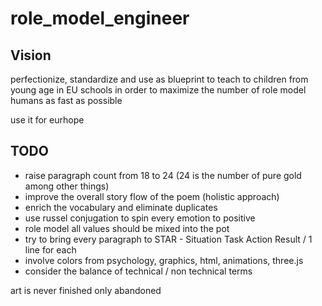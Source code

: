 # role_model_engineer

Vision
---
perfectionize, standardize and use as blueprint to teach to children from young age in EU schools in order to maximize the number of role model humans as fast as possible

use it for eurhope

TODO
---

* raise paragraph count from 18 to 24 (24 is the number of pure gold among other things)
* improve the overall story flow of the poem (holistic approach)
* enrich the vocabulary and eliminate duplicates
* use russel conjugation to spin every emotion to positive
* role model all values should be mixed into the pot
* try to bring every paragraph to STAR - Situation Task Action Result / 1 line for each
* involve colors from psychology, graphics, html, animations, three.js
* consider the balance of technical / non technical terms

art is never finished only abandoned
